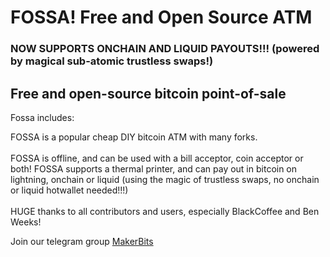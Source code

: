<h1>
FOSSA! Free and Open Source ATM
</h1>
<h3>NOW SUPPORTS ONCHAIN AND LIQUID PAYOUTS!!! (powered by magical sub-atomic trustless swaps!)</h3>

## Free and open-source bitcoin point-of-sale


Fossa includes:

FOSSA is a popular cheap DIY bitcoin ATM with many forks.
<br></br>
FOSSA is offline, and can be used with a bill acceptor, coin acceptor or both! FOSSA supports a thermal printer, and can pay out in bitcoin on lightning, onchain or liquid (using the magic of trustless swaps, no onchain or liquid hotwallet needed!!!) 
  <br></br>
  HUGE thanks to all contributors and users, especially BlackCoffee and Ben Weeks!

Join our telegram group <a href="https://t.me/makerbits">MakerBits</a>
